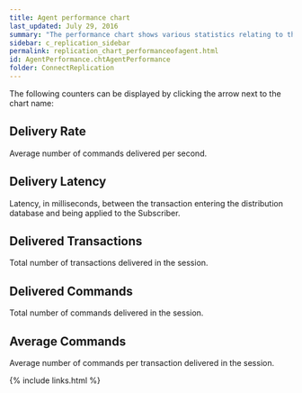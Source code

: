 ```yaml
---
title: Agent performance chart
last_updated: July 29, 2016
summary: "The performance chart shows various statistics relating to the selected agent. This chart is applicable for agents related to a publication."
sidebar: c_replication_sidebar
permalink: replication_chart_performanceofagent.html
id: AgentPerformance.chtAgentPerformance
folder: ConnectReplication
---
```




The following counters can be displayed by clicking the arrow next to the chart name:

## Delivery Rate

Average number of commands delivered per second.

## Delivery Latency

Latency, in milliseconds, between the transaction entering the distribution database and being applied to the Subscriber.

## Delivered Transactions

Total number of transactions delivered in the session.

## Delivered Commands

Total number of commands delivered in the session.

## Average Commands

Average number of commands per transaction delivered in the session.



{% include links.html %}
